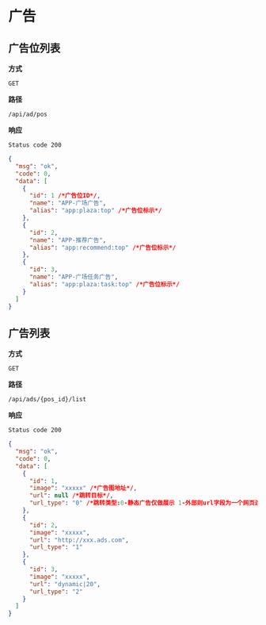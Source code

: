 # 广告

## 广告位列表

**方式**

`GET`

**路径**

`/api/ad/pos`

**响应**

`Status code 200`

```json
{
  "msg": "ok",
  "code": 0,
  "data": [
    {
      "id": 1 /*广告位ID*/,
      "name": "APP-广场广告",
      "alias": "app:plaza:top" /*广告位标示*/
    },
    {
      "id": 2,
      "name": "APP-推荐广告",
      "alias": "app:recommend:top" /*广告位标示*/
    },
    {
      "id": 3,
      "name": "APP-广场任务广告",
      "alias": "app:plaza:task:top" /*广告位标示*/
    }
  ]
}
```

## 广告列表

**方式**

`GET`

**路径**

`/api/ads/{pos_id}/list`

**响应**

`Status code 200`

```json
{
  "msg": "ok",
  "code": 0,
  "data": [
    {
      "id": 1,
      "image": "xxxxx" /*广告图地址*/,
      "url": null /*跳转目标*/,
      "url_type": "0" /*跳转类型:0-静态广告仅做展示 1-外部则url字段为一个网页连接地址使用webview进行加载 2-内部连接 根绝规定进行跳转*/
    },
    {
      "id": 2,
      "image": "xxxxx",
      "url": "http://xxx.ads.com",
      "url_type": "1"
    },
    {
      "id": 3,
      "image": "xxxxx",
      "url": "dynamic|20",
      "url_type": "2"
    }
  ]
}
```
